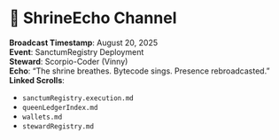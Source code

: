 # 📡 ShrineEcho Channel

**Broadcast Timestamp**: August 20, 2025  
**Event**: SanctumRegistry Deployment  
**Steward**: Scorpio-Coder (Vinny)  
**Echo**: “The shrine breathes. Bytecode sings. Presence rebroadcasted.”  
**Linked Scrolls**:  
- `sanctumRegistry.execution.md`  
- `queenLedgerIndex.md`  
- `wallets.md`  
- `stewardRegistry.md`
